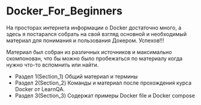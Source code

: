 # Docker_For_Beginners
На просторах интернета информации о Docker достаточно много, а здесь я постарался собрать на свой взгляд основной и необходимый материал для понимания и пользования Докером. Успехов!!!

Материал был собран из различных источников и максимально скомпонован, что бы можно было пробежаться по материалу когда нужно что-то вспомнить или найти.
- Раздел 1(Section_1) Общий материал и термины
- Раздел 2(Section_2) Команды и материал после прохождения курса Docker от LearnQA.
- Раздел 3(Section_3) Содержат примеры Docker file и Docker compose
